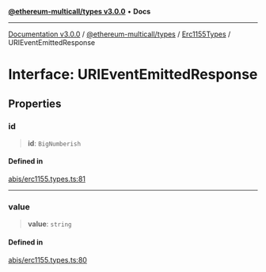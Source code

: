 [**@ethereum-multicall/types v3.0.0**](../../../README.md) • **Docs**

***

[Documentation v3.0.0](../../../../../packages.md) / [@ethereum-multicall/types](../../../README.md) / [Erc1155Types](../README.md) / URIEventEmittedResponse

# Interface: URIEventEmittedResponse

## Properties

### id

> **id**: `BigNumberish`

#### Defined in

[abis/erc1155.types.ts:81](https://github.com/niZmosis/ethereum-multicall/blob/759805f36c7ddb05e5fad0eb8478dcf22871af59/packages/types/src/abis/erc1155.types.ts#L81)

***

### value

> **value**: `string`

#### Defined in

[abis/erc1155.types.ts:80](https://github.com/niZmosis/ethereum-multicall/blob/759805f36c7ddb05e5fad0eb8478dcf22871af59/packages/types/src/abis/erc1155.types.ts#L80)
